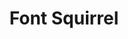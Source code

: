 ---
blog: https://fontsquirrel.com/blog/rss
facebook: http://facebook.com/fontsquirrel
logohandle: fontsquirrel
sort: fontsquirrel
title: Font Squirrel
twitter: https://x.com/fontsquirrel
website: https://www.fontsquirrel.com/
---